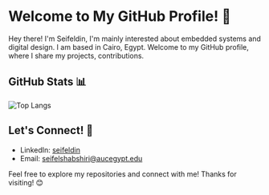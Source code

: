 # Welcome to My GitHub Profile! 👋

Hey there! I'm Seifeldin, I'm mainly interested about embedded systems and digital design. I am based in Cairo, Egypt. Welcome to my GitHub profile, where I share my projects, contributions.



## GitHub Stats 📊

![Top Langs](https://github-readme-stats.vercel.app/api/top-langs/?username=seif2001&layout=compact&theme=radical)


## Let's Connect! 🤝

- LinkedIn: [seifeldin](https://linkedin.com/in/seifeldin)
- Email: [seifelshabshiri@aucegypt.edu](mailto:seifelshabshiri@aucegypt.edu)

Feel free to explore my repositories and connect with me! Thanks for visiting! 😊
